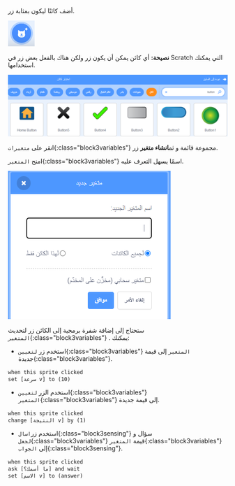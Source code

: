 أضف كائنًا ليكون بمثابة زر.

![](images/add-sprite.png)

**نصيحة:** أي كائن يمكن أن يكون زر ولكن هناك بالفعل بعض زر في Scratch التي يمكنك استخدامها.

![](images/button-sprites.png)

انقر على `متغيرات`{:class="block3variables"} مجموعة قائمة و ثم**انشاء متغير** زر.

امنح `المتغير`{:class="block3variables"} اسمًا يسهل التعرف عليه.

![](images/name-variable.png)

ستحتاج إلى إضافة شفرة برمجية إلى الكائن زر لتحديث `المتغير`{:class="block3variables"} . يمكنك:

+ استخدم زر `لتعيين`{:class="block3variables"} `المتغير` إلى قيمة جديدة{:class="block3variables"}.

```blocks3
when this sprite clicked
set [سرعة v] to (10)
```

+ استخدم الزر `لتعيين`{:class="block3variables"} `المتغير`{:class="block3variables"} إلى قيمة جديدة.

```blocks3
when this sprite clicked
change [النتيجة v] by (1)
```

+ استخدم زر`اسال`{:class="block3sensing"} سؤال و `لجعل`{:class="block3variables"} قيمة `المتغير`{:class="block3variables"} إلى `الجواب`{:class="block3sensing"}.

```blocks3
when this sprite clicked
ask [ما أسمك؟] and wait 
set [الاسم v] to (answer)
```
